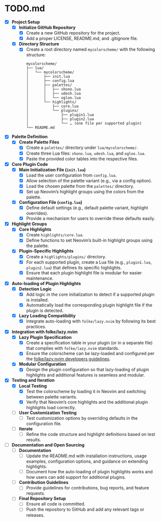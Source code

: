 # TODO.md

- [X] **Project Setup**
  - [X] **Initialize GitHub Repository**
    - [X] Create a new GitHub repository for the project.
    - [X] Add a proper LICENSE, README.md, and .gitignore file.
  - [X] **Directory Structure**
    - [X] Create a root directory named `mycolorscheme/` with the following structure:
      ```
      mycolorscheme/
      ├── lua/
      │   └── mycolorscheme/
      │       ├── init.lua
      │       ├── config.lua
      │       ├── palettes/
      │       │   ├── shono.lua
      │       │   ├── udesh.lua
      │       │   └── ogloo.lua
      │       └── highlights/
      │           ├── core.lua
      │           └── plugins/
      │               ├── plugin1.lua
      │               ├── plugin2.lua
      │               └── … (one file per supported plugin)
      └── README.md
      ```

- [x] **Palette Definition**
  - [x] **Create Palette Files**
    - [x] Create a `palettes/` directory under `lua/mycolorscheme/`.
    - [x] Create three Lua files: `shono.lua`, `udesh.lua`, and `ogloo.lua`.
    - [x] Paste the provided color tables into the respective files.

- [x] **Core Plugin Code**
  - [x] **Main Initialization File (`init.lua`)**
    - [x] Load the user configuration from `config.lua`.
    - [x] Allow selection of the palette variant (e.g., via a config option).
    - [x] Load the chosen palette from the `palettes/` directory.
    - [x] Set up Neovim’s highlight groups using the colors from the palette.
  - [x] **Configuration File (`config.lua`)**
    - [x] Define default settings (e.g., default palette variant, highlight overrides).
    - [x] Provide a mechanism for users to override these defaults easily.

- [x] **Highlight Groups**
  - [x] **Core Highlights**
    - [x] Create `highlights/core.lua`.
    - [x] Define functions to set Neovim’s built-in highlight groups using the palette.
  - [x] **Plugin-Specific Highlights**
    - [x] Create a `highlights/plugins/` directory.
    - [x] For each supported plugin, create a Lua file (e.g., `plugin1.lua`, `plugin2.lua`) that defines its specific highlights.
    - [x] Ensure that each plugin highlight file is modular for easier maintenance.

- [x] **Auto-loading of Plugin Highlights**
  - [x] **Detection Logic**
    - [x] Add logic in the core initialization to detect if a supported plugin is installed.
    - [x] Automatically load the corresponding plugin highlight file if the plugin is detected.
  - [x] **Lazy Loading Compatibility**
    - [x] Integrate auto-loading with `folke/lazy.nvim` by following its best practices.

- [x] **Integration with folke/lazy.nvim**
  - [x] **Lazy Plugin Specification**
    - [x] Create a specification table in your plugin (or in a separate file) that complies with `folke/lazy.nvim` standards.
    - [x] Ensure the colorscheme can be lazy-loaded and configured per the [folke/lazy.nvim developers guidelines](https://lazy.folke.io/developers).
  - [x] **Modular Configuration**
    - [x] Design the plugin configuration so that lazy-loading of plugin highlights and additional features is seamless and modular.

- [x] **Testing and Iteration**
  - [x] **Local Testing**
    - [x] Test the colorscheme by loading it in Neovim and switching between palette variants.
    - [x] Verify that Neovim’s core highlights and the additional plugin highlights load correctly.
  - [ ] **User Customization Testing**
    - [ ] Test customization options by overriding defaults in the configuration file.
  - [ ] **Iterate**
    - [ ] Refine the code structure and highlight definitions based on test results.

- [ ] **Documentation and Open Sourcing**
  - [ ] **Documentation**
    - [ ] Update the README.md with installation instructions, usage examples, configuration options, and guidance on extending highlights.
    - [ ] Document how the auto-loading of plugin highlights works and how users can add support for additional plugins.
  - [ ] **Contribution Guidelines**
    - [ ] Provide guidelines for contributions, bug reports, and feature requests.
  - [ ] **Final Repository Setup**
    - [ ] Ensure all code is committed.
    - [ ] Push the repository to GitHub and add any relevant tags or releases.
